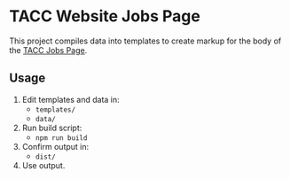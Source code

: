 # TACC Website Jobs Page

This project compiles data into templates to create markup for the body of the [TACC Jobs Page][tacc-jobs].

[tacc-jobs]: https://www.tacc.utexas.edu/about/jobs "TACC: About: Jobs"

## Usage

1. Edit templates and data in:
    - `templates/`
    - `data/`
2. Run build script:
    - `npm run build`
3. Confirm output in:
    - `dist/`
4. Use output.

[doc-conflicts]: ../../docs/content-conflicts.md "Known Content Conflicts"
[tacc-web-content]: https://github.com/tacc-wbomar/tacc-web-content "TACC Website Web Content"
[cp-website]: https://www.tacc.utexas.edu "TACC Public Website"
[lr-web-content]: https://portal.liferay.dev/docs/6-1/user/-/knowledge_base/u/web-content-management "Liferay Portal: Web Content Management"
